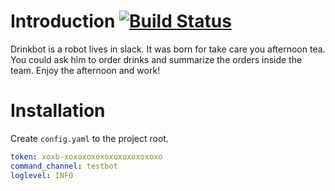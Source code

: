 # Introduction [![Build Status](https://travis-ci.org/andyhorng/drinkbot.svg)](https://travis-ci.org/andyhorng/drinkbot)

Drinkbot is a robot lives in slack. It was born for take care you afternoon tea. You could ask him to order drinks and summarize the orders inside the team. Enjoy the afternoon and work!


# Installation

Create `config.yaml` to the project root.

```yaml
token: xoxb-xoxoxoxoxoxoxoxoxoxoxo
command_channel: testbot
loglevel: INFO
```
